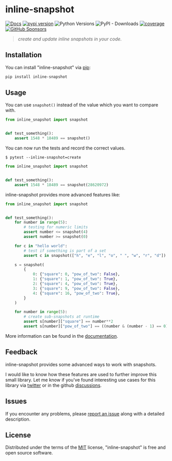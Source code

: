 # inline-snapshot

[![Docs](https://img.shields.io/badge/docs-mkdocs-green)](https://15r10nk.github.io/inline-snapshot/)
[![pypi version](https://img.shields.io/pypi/v/inline-snapshot.svg)](https://pypi.org/project/inline-snapshot/)
![Python Versions](https://img.shields.io/pypi/pyversions/inline-snapshot)
![PyPI - Downloads](https://img.shields.io/pypi/dw/inline-snapshot)
[![coverage](https://img.shields.io/badge/coverage-100%25-blue)](https://15r10nk.github.io/inline-snapshot/contributing/#coverage)
[![GitHub Sponsors](https://img.shields.io/github/sponsors/15r10nk)](https://github.com/sponsors/15r10nk)

> *create and update inline snapshots in your code.*

## Installation

You can install "inline-snapshot" via [pip](https://pypi.org/project/pip/):

``` bash
pip install inline-snapshot
```

## Usage

You can use `snapshot()` instead of the value which you want to compare with.

<!-- inline-snapshot: outcome-errors=1 outcome-passed=1 -->
```python
from inline_snapshot import snapshot


def test_something():
    assert 1548 * 18489 == snapshot()
```

You can now run the tests and record the correct values.

```
$ pytest --inline-snapshot=create
```

<!-- inline-snapshot: create -->
```python
from inline_snapshot import snapshot


def test_something():
    assert 1548 * 18489 == snapshot(28620972)
```

inline-snapshot provides more advanced features like:

<!-- inline-snapshot: fix create trim this -->
```python
from inline_snapshot import snapshot


def test_something():
    for number in range(5):
        # testing for numeric limits
        assert number <= snapshot(4)
        assert number >= snapshot(0)

    for c in "hello world":
        # test if something is part of a set
        assert c in snapshot(["h", "e", "l", "o", " ", "w", "r", "d"])

    s = snapshot(
        {
            0: {"square": 0, "pow_of_two": False},
            1: {"square": 1, "pow_of_two": True},
            2: {"square": 4, "pow_of_two": True},
            3: {"square": 9, "pow_of_two": False},
            4: {"square": 16, "pow_of_two": True},
        }
    )

    for number in range(5):
        # create sub-snapshots at runtime
        assert s[number]["square"] == number**2
        assert s[number]["pow_of_two"] == ((number & (number - 1) == 0) and number != 0)
```

More information can be found in the [documentation](https://15r10nk.github.io/inline-snapshot/).

<!-- -8<- [start:Feedback] -->
## Feedback

inline-snapshot provides some advanced ways to work with snapshots.

I would like to know how these features are used to further improve this small library.
Let me know if you've found interesting use cases for this library via [twitter](https://twitter.com/15r10nk) or in the github [discussions](https://github.com/15r10nk/inline-snapshot/discussions/new?category=show-and-tell).

## Issues

If you encounter any problems, please [report an issue](https://github.com/15r10nk/inline-snapshot/issues) along with a detailed description.
<!-- -8<- [end:Feedback] -->

## License

Distributed under the terms of the [MIT](http://opensource.org/licenses/MIT) license, "inline-snapshot" is free and open source software.
